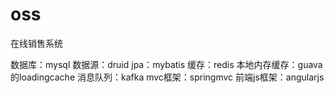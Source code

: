 # oss
在线销售系统


数据库：mysql
数据源：druid
jpa：mybatis
缓存：redis  本地内存缓存：guava的loadingcache
消息队列：kafka
mvc框架：springmvc
前端js框架：angularjs